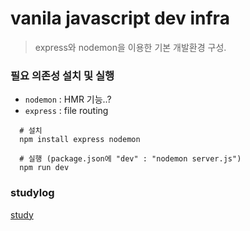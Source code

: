 # vanila javascript dev infra

> express와 nodemon을 이용한 기본 개발환경 구성.

### 필요 의존성 설치 및 실행

- `nodemon` : HMR 기능..?
- `express` : file routing

```shell
  # 설치
  npm install express nodemon
```

```shell
  # 실행 (package.json에 "dev" : "nodemon server.js")
  npm run dev
```

### studylog

[study](md/express.md)
